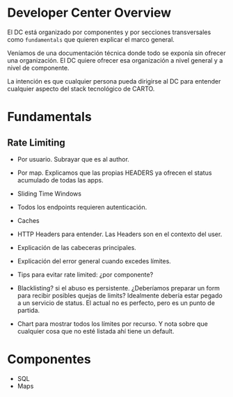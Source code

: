 # Developer Center Overview

El DC está organizado por componentes y por secciones transversales como `fundamentals` que quieren explicar el marco general.

Veníamos de una documentación técnica donde todo se exponía sin ofrecer una organización. El DC quiere ofrecer esa organización a nivel general y a nivel de componente.

La intención es que cualquier persona pueda dirigirse al DC para entender cualquier aspecto del stack tecnológico de CARTO.


# Fundamentals

## Rate Limiting

- Por usuario. Subrayar que es al author.
- Por map. Explicamos que las propias HEADERS ya ofrecen el status acumulado de todas las apps.

- Sliding Time Windows
- Todos los endpoints requieren autenticación.

- Caches

- HTTP Headers para entender. Las Headers son en el contexto del user.
- Explicación de las cabeceras principales.

- Explicación del error general cuando excedes límites.

- Tips para evitar rate limited: ¿por componente?

- Blacklisting? si el abuso es persistente. ¿Deberíamos preparar un form para recibir posibles quejas de limits? Idealmente debería estar pegado a un servicio de status. El actual no es perfecto, pero es un punto de partida.

- Chart para mostrar todos los límites por recurso. Y nota sobre que cualquier cosa que no esté listada ahí tiene un default.


# Componentes

- SQL
- Maps